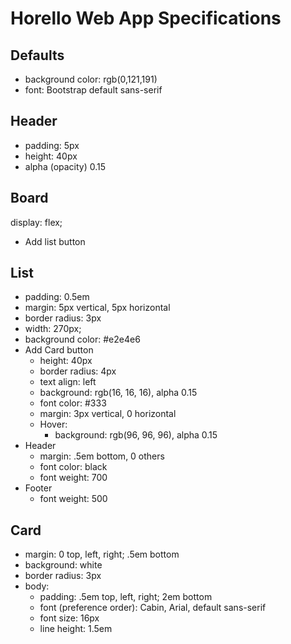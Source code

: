 # Horello Web App Specifications

## Defaults
- background color: rgb(0,121,191)
- font: Bootstrap default sans-serif

## Header
- padding: 5px
- height: 40px
- alpha (opacity) 0.15

## Board
display: flex;
- Add list button


## List
- padding: 0.5em
- margin: 5px vertical, 5px horizontal
- border radius: 3px
- width: 270px;
- background color: #e2e4e6
- Add Card button
  - height: 40px
  - border radius: 4px
  - text align: left
  - background: rgb(16, 16, 16), alpha 0.15
  - font color: #333
  - margin: 3px vertical, 0 horizontal
  - Hover:
    - background: rgb(96, 96, 96), alpha 0.15
 - Header
    - margin: .5em bottom, 0 others
    - font color: black
    - font weight: 700
 - Footer
    - font weight: 500

## Card
- margin: 0 top, left, right; .5em bottom
- background: white
- border radius: 3px
- body:
  - padding: .5em top, left, right; 2em bottom
  - font (preference order): Cabin, Arial, default sans-serif
  - font size: 16px
  - line height: 1.5em
